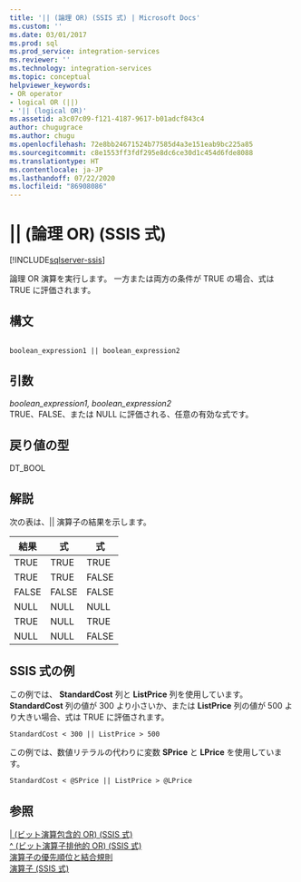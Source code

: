 ```yaml
---
title: '|| (論理 OR) (SSIS 式) | Microsoft Docs'
ms.custom: ''
ms.date: 03/01/2017
ms.prod: sql
ms.prod_service: integration-services
ms.reviewer: ''
ms.technology: integration-services
ms.topic: conceptual
helpviewer_keywords:
- OR operator
- logical OR (||)
- '|| (logical OR)'
ms.assetid: a3c07c09-f121-4187-9617-b01adcf843c4
author: chugugrace
ms.author: chugu
ms.openlocfilehash: 72e8bb24671524b77585d4a3e151eab9bc225a85
ms.sourcegitcommit: c8e1553ff3fdf295e8dc6ce30d1c454d6fde8088
ms.translationtype: HT
ms.contentlocale: ja-JP
ms.lasthandoff: 07/22/2020
ms.locfileid: "86908086"
---
```

# <a name="-logical-or-ssis-expression"></a>|| (論理 OR) (SSIS 式)

[!INCLUDE[sqlserver-ssis](../../includes/applies-to-version/sqlserver-ssis.md)]


  論理 OR 演算を実行します。 一方または両方の条件が TRUE の場合、式は TRUE に評価されます。  
  
## <a name="syntax"></a>構文  
  
```  
  
boolean_expression1 || boolean_expression2  
```  
  
## <a name="arguments"></a>引数  
 *boolean_expression1, boolean_expression2*  
 TRUE、FALSE、または NULL に評価される、任意の有効な式です。  
  
## <a name="result-types"></a>戻り値の型  
 DT_BOOL  
  
## <a name="remarks"></a>解説  
 次の表は、|| 演算子の結果を示します。  
  
|結果|式|式|  
|------------|----------------|----------------|  
|TRUE|TRUE|TRUE|  
|TRUE|TRUE|FALSE|  
|FALSE|FALSE|FALSE|  
|NULL|NULL|NULL|  
|TRUE|NULL|TRUE|  
|NULL|NULL|FALSE|  
  
## <a name="ssis-expression-examples"></a>SSIS 式の例  
 この例では、 **StandardCost** 列と **ListPrice** 列を使用しています。 **StandardCost** 列の値が 300 より小さいか、または **ListPrice** 列の値が 500 より大きい場合、式は TRUE に評価されます。  
  
```  
StandardCost < 300 || ListPrice > 500  
```  
  
 この例では、数値リテラルの代わりに変数 **SPrice** と **LPrice** を使用しています。  
  
```  
StandardCost < @SPrice || ListPrice > @LPrice  
```  
  
## <a name="see-also"></a>参照  
 [&#124; &#40;ビット演算包含的 OR&#41; &#40;SSIS 式&#41;](../../integration-services/expressions/bitwise-inclusive-or-ssis-expression.md)   
 [^ &#40;ビット演算子排他的 OR&#41; &#40;SSIS 式&#41;](../../integration-services/expressions/bitwise-exclusive-or-ssis-expression.md)   
 [演算子の優先順位と結合規則](../../integration-services/expressions/operator-precedence-and-associativity.md)   
 [演算子 &#40;SSIS 式&#41;](../../integration-services/expressions/operators-ssis-expression.md)  
  
  

